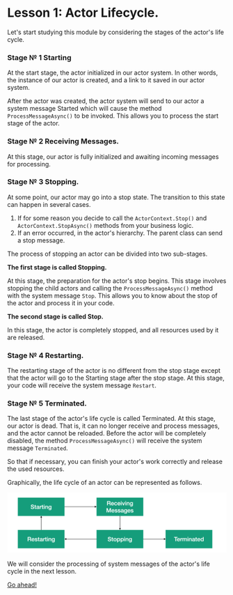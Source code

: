 # Lesson 1: Actor Lifecycle.

Let's start studying this module by considering the stages of the actor's life cycle.

### Stage № 1 Starting

At the start stage, the actor initialized in our actor system. In other words, the instance of our actor is created, and a link to it saved in our actor system.

After the actor was created, the actor system will send to our actor a system message Started which will cause the method `ProcessMessageAsync()` to be invoked. This allows you to process the start stage of the actor.

### Stage № 2 Receiving Messages.

At this stage, our actor is fully initialized and awaiting incoming messages for processing.

### Stage № 3 Stopping.

At some point, our actor may go into a stop state. The transition to this state can happen in several cases.

1. If for some reason you decide to call the `ActorContext.Stop()` and `ActorContext.StopAsync()` methods from your business logic.
2. If an error occurred, in the actor's hierarchy. The parent class can send a stop message.

The process of stopping an actor can be divided into two sub-stages.

**The first stage is called Stopping.**

At this stage, the preparation for the actor's stop begins. This stage involves stopping the child actors and calling the `ProcessMessageAsync()` method with the system message `Stop`. This allows you to know about the stop of the actor and process it in your code.

**The second stage is called Stop.**

In this stage, the actor is completely stopped, and all resources used by it are released.

### Stage № 4  Restarting.

The restarting stage of the actor is no different from the stop stage except that the actor will go to the Starting stage after the stop stage. At this stage, your code will receive the system message `Restart`. 

### Stage № 5 Terminated.

The last stage of the actor's life cycle is called Terminated. At this stage, our actor is dead. That is, it can no longer receive and process messages, and the actor cannot be reloaded. Before the actor will be completely disabled, the method `ProcessMessageAsync()` will receive the system message `Terminated`. 

So that if necessary, you can finish your actor's work correctly and release the used resources. 

Graphically, the life cycle of an actor can be represented as follows.

![](images/3_1_1.png)

We will consider the processing of system messages of the actor's life cycle in the next lesson.

[Go ahead!](../lesson-2)

